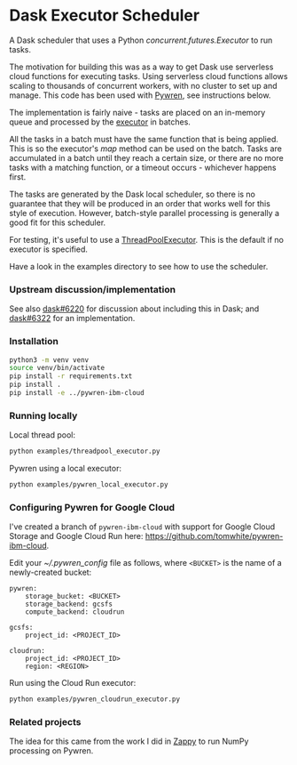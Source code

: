 # Dask Executor Scheduler

A Dask scheduler that uses a Python _concurrent.futures.Executor_ to run tasks.

The motivation for building this was as a way to get Dask use serverless cloud functions for executing tasks.
Using serverless cloud functions allows scaling to thousands of concurrent workers, with no cluster to set up and manage.
This code has been used with [Pywren](https://github.com/pywren), see instructions below.

The implementation is fairly naive - tasks are placed on an in-memory queue and processed by the [executor](https://docs.python.org/3/library/concurrent.futures.html#concurrent.futures.Executor) in batches.

All the tasks in a batch must have the same function that is being applied. This is so the executor's _map_ method can be used on the batch. Tasks are accumulated in a batch until they reach a certain size, or there are no more tasks with a matching function, or a timeout occurs - whichever happens first.

The tasks are generated by the Dask local scheduler, so there is no guarantee that they will be produced in an order that works well for this style of execution. However, batch-style parallel processing is generally a good fit for this scheduler.

For testing, it's useful to use a [ThreadPoolExecutor](https://docs.python.org/3/library/concurrent.futures.html#threadpoolexecutor). This is the default if no executor is specified.

Have a look in the examples directory to see how to use the scheduler.

### Upstream discussion/implementation

See also [dask#6220](https://github.com/dask/dask/issues/6220) for discussion about including this in Dask; and [dask#6322](https://github.com/dask/dask/pull/6322) for an implementation.

### Installation

```bash
python3 -m venv venv
source venv/bin/activate
pip install -r requirements.txt
pip install .
pip install -e ../pywren-ibm-cloud
```

### Running locally

Local thread pool:

```bash
python examples/threadpool_executor.py
```

Pywren using a local executor:

```bash
python examples/pywren_local_executor.py
```

### Configuring Pywren for Google Cloud

I've created a branch of `pywren-ibm-cloud` with support for Google Cloud Storage and Google Cloud Run here: https://github.com/tomwhite/pywren-ibm-cloud.

Edit your _~/.pywren_config_ file as follows, where `<BUCKET>` is the name of a newly-created bucket:

```
pywren:
    storage_bucket: <BUCKET>
    storage_backend: gcsfs
    compute_backend: cloudrun

gcsfs:
    project_id: <PROJECT_ID>

cloudrun:
    project_id: <PROJECT_ID>
    region: <REGION>
```

Run using the Cloud Run executor:

```bash
python examples/pywren_cloudrun_executor.py
```

### Related projects

The idea for this came from the work I did in [Zappy](https://github.com/lasersonlab/zappy) to run NumPy processing on Pywren.
